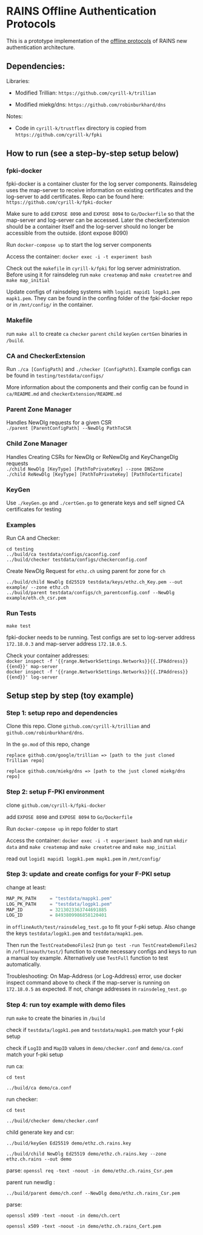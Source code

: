  # RAINS Offline Authentication Protocols

 This is a prototype implementation of the [offline protocols](https://github.com/netsys-lab/scion-rains/tree/master/docs/auth-arch) of RAINS new authentication architecture.


## Dependencies: 

Libraries:

- Modified Trillian: `https://github.com/cyrill-k/trillian`

- Modified miekg/dns: `https://github.com/robinburkhard/dns`


Notes:

- Code in `cyrill-k/trustflex` directory is copied from `https://github.com/cyrill-k/fpki`

## How to run (see a step-by-step setup below)

### fpki-docker 
fpki-docker is a container cluster for the log server components. Rainsdeleg uses the map-server to receive information on existing certificates and the log-server  to add certificates. 
Repo can be found here: ``https://github.com/cyrill-k/fpki-docker``

Make sure to add ``EXPOSE 8090`` and ``EXPOSE 8094`` to ``Go/Dockerfile`` so that the map-server and log-server can be accessed. Later the checkerExtension should be a container itself and the log-server should no longer be accessible from the outside. (dont expose 8090)

Run `docker-compose up` to start the log server components

Access the container: ``docker exec -i -t experiment bash``

Check out the `makefile` in `cyrill-k/fpki` for log server administration.
Before using it for rainsdeleg  run
`make createmap` and `make createtree` and `make map_initial`

Update configs of rainsdeleg systems with `logid1 mapid1 logpk1.pem mapk1.pem`. They can be found in 
the confing folder of the fpki-docker repo or in `/mnt/config/` in the container. 

### Makefile

run ``make all`` to create `ca` `checker` `parent` `child` `keyGen` `certGen` binaries in `/build`.  

### CA and CheckerExtension 

Run `./ca [ConfigPath]` and `./checker [ConfigPath]`. 
Example configs can be found in `testing/testdata/configs/`

More information about the components and their config can be found in `ca/README.md` and `checkerExtension/README.md`

### Parent Zone Manager

Handles NewDlg requests for a given CSR \
`./parent [ParentConfigPath] --NewDlg PathToCSR`

### Child Zone Manager 
Handles Creating CSRs for NewDlg or ReNewDlg and KeyChangeDlg requests \
`./child NewDlg [KeyType] [PathToPrivateKey] --zone DNSZone`\
`./child ReNewDlg [KeyType] [PathToPrivateKey] [PathToCertificate]`
 

### KeyGen 

Use `./keyGen.go` and `./certGen.go` to generate keys and self signed CA certificates for testing
### Examples 

Run CA and Checker: 
```
cd testing 
../build/ca testdata/configs/caconfig.conf
../build/checker testdata/configs/checkerconfig.conf
```
Create NewDlg Request for `ethz.ch` using parent for zone for `ch`
```
../build/child NewDlg Ed25519 testdata/keys/ethz.ch_Key.pem --out example/ --zone ethz.ch
../build/parent testdata/configs/ch_parentconfig.conf --NewDlg example/eth.ch_csr.pem
```


### Run Tests

`make test`

fpki-docker needs to be running. Test configs are set to log-server address `172.18.0.3` and 
map-server address `172.18.0.5`. 

Check your container addresses: \
`docker inspect -f '{{range.NetworkSettings.Networks}}{{.IPAddress}}{{end}}' map-server` \
`docker inspect -f '{{range.NetworkSettings.Networks}}{{.IPAddress}}{{end}}' log-server`


## Setup step by step (toy example) 

### Step 1: setup repo and dependencies 

Clone this repo. Clone `github.com/cyrill-k/trillian` and `github.com/robinburkhard/dns`.

In the `go.mod` of this repo, change

```replace github.com/google/trillian => [path to the just cloned Trillian repo]```

```replace github.com/miekg/dns => [path to the just cloned miekg/dns repo]```


### Step 2: setup F-PKI environment 

clone ``github.com/cyrill-k/fpki-docker``

add ``EXPOSE 8090`` and ``EXPOSE 8094`` to ``Go/Dockerfile``

Run `docker-compose up` in repo folder to start

Access the container: ``docker exec -i -t experiment bash`` and run `mkdir data` and `make createmap` and `make createtree` and `make map_initial`

read out `logid1 mapid1 logpk1.pem mapk1.pem` in `/mnt/config/` 

### Step 3: update and create configs for your F-PKI setup 

change at least: 

```go
MAP_PK_PATH     = "testdata/mappk1.pem"
LOG_PK_PATH     = "testdata/logpk1.pem"
MAP_ID          = 3213023363744691885
LOG_ID          = 8493809986858120401
```

in `offlineAuth/test/rainsdeleg_test.go` to fit your f-pki setup. Also change the keys `testdata/logpk1.pem` and `testdata/mapk1.pem`.

Then run the `TestCreateDemoFiles2` (run `go test -run TestCreateDemoFiles2` in `/offlineauth/test/`) function to create necessary configs and keys to run a manual toy example. Alternatively use `TestFull` function to test automatically. 

Troubleshooting: On Map-Address (or Log-Address) error, use docker inspect command above to check if the map-server is running on `172.18.0.5` as expected. If not, change addresses in `rainsdeleg_test.go`

### Step 4: run toy example with demo files 

run `make` to create the binaries in `/build`

check if `testdata/logpk1.pem` and `testdata/mapk1.pem` match your f-pki setup

check if `LogID` and `MapID` values in `demo/checker.conf` and  `demo/ca.conf` match your f-pki setup

run ca: 

``cd test ``

``../build/ca demo/ca.conf``


run checker: 

 ``cd test ``
 
 ``../build/checker demo/checker.conf ``


child generate key and csr:

 ``../build/keyGen Ed25519 demo/ethz.ch.rains.key ``
 
 ``../build/child NewDlg Ed25519 demo/ethz.ch.rains.key --zone ethz.ch.rains --out demo ``
 
parse: 
``openssl req -text -noout -in demo/ethz.ch.rains_Csr.pem``


parent run newdlg :


 `` ../build/parent demo/ch.conf --NewDlg demo/ethz.ch.rains_Csr.pem ``

parse: 

 ``openssl x509 -text -noout -in demo/ch.cert `` 
 
 ``openssl x509 -text -noout -in demo/ethz.ch.rains_Cert.pem ``





